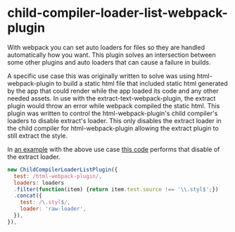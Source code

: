 # child-compiler-loader-list-webpack-plugin

With webpack you can set auto loaders for files so they are handled automatically how you want. This plugin solves an intersection between some other plugins and auto loaders that can cause a failure in builds.

A specific use case this was originally written to solve was using html-webpack-plugin to build a static html file that included static html generated by the app that could render while the app loaded its code and any other needed assets. In use with the extract-text-webpack-plugin, the extract plugin would throw an error while webpack compiled the static html. This plugin was written to control the html-webpack-plugin's child compiler's loaders to disable extract's loader. This only disables the extract loader in the child compiler for html-webpack-plugin allowing the extract plugin to still extract the style.

In [an example](https://github.com/mzgoddard/child-compiler-loader-list-webpack-plugin-example) with the above use case [this code](https://github.com/mzgoddard/child-compiler-loader-list-webpack-plugin-example/blob/0db50c9c003be76877cef3ce98df69b50a3f773d/webpack.config.build-baked.js#L55-L63) performs that disable of the extract loader.

```js
new ChildCompilerLoaderListPlugin({
  test: /html-webpack-plugin/,
  loaders: loaders
  .filter(function(item) {return item.test.source !== '\\.styl$';})
  .concat({
    test: /\.styl$/,
    loader: 'raw-loader',
  }),
}),
```
